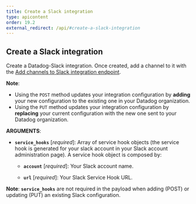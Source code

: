 ```yaml
---
title: Create a Slack integration
type: apicontent
order: 19.2
external_redirect: /api/#create-a-slack-integration
---
```


## Create a Slack integration

Create a Datadog-Slack integration. Once created, add a channel to it with the [Add channels to Slack integration endpoint](#add-channels-to-slack-integration).

**Note**:

* Using the `POST` method updates your integration configuration by **adding** your new configuration to the existing one in your Datadog organization.
* Using the `PUT` method updates your integration configuration by **replacing** your current configuration with the new one sent to your Datadog organization.

**ARGUMENTS**:

* **`service_hooks`** [*required*]:
    Array of service hook objects (the service hook is generated for your slack account in your Slack account administration page). A service hook object is composed by:

    * **`account`** [*required*]:
        Your Slack account name.

    * **`url`** [*required*]:
        Your Slack Service Hook URL.

**Note**: **`service_hooks`** are not required in the payload when adding (POST) or updating (PUT) an existing Slack configuration.
